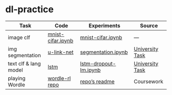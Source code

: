 # dl-practice

| Task                  | Code                                                         | Experiments                                                  | Source                                                       |
| --------------------- | ------------------------------------------------------------ | ------------------------------------------------------------ | ------------------------------------------------------------ |
| image clf             | [mnist-cifar.ipynb](https://github.com/voorhs/dl-practice/blob/main/conv-net/mnist-cifar.ipynb) | [mnist-cifar.ipynb](https://github.com/voorhs/dl-practice/blob/main/conv-net/mnist-cifar.ipynb) | —                                                            |
| img segmentation      | [u-link-net](https://github.com/voorhs/dl-practice/blob/main/u-link-net) | [segmentation.ipynb](https://github.com/voorhs/dl-practice/blob/main/u-link-net/segmentation.ipynb) | [University Task](https://github.com/mmp-practicum-team/mmp_practicum_spring_2023/blob/main/Tasks/Task%2002/task_02.ipynb) |
| text clf & lang model | [lstm](https://github.com/voorhs/dl-practice/blob/main/lstm) | [lstm-dropout-lm.ipynb](https://github.com/voorhs/dl-practice/blob/main/lstm/lstm-dropout-lm.ipynb) | [University Task](https://github.com/mmp-practicum-team/mmp_practicum_spring_2023/blob/main/Tasks/Task%2003/task_03.ipynb) |
| playing Wordle        | [wordle-rl repo](https://github.com/voorhs/wordle-rl)        | [repo’s readme](https://github.com/voorhs/wordle-rl/blob/main/README.md) | Coursework                                                   |

